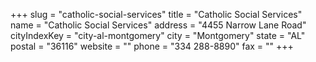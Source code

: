 +++
slug = "catholic-social-services"
title = "Catholic Social Services"
name = "Catholic Social Services"
address = "4455 Narrow Lane Road"
cityIndexKey = "city-al-montgomery"
city = "Montgomery"
state = "AL"
postal = "36116"
website = ""
phone = "334 288-8890"
fax = ""
+++
